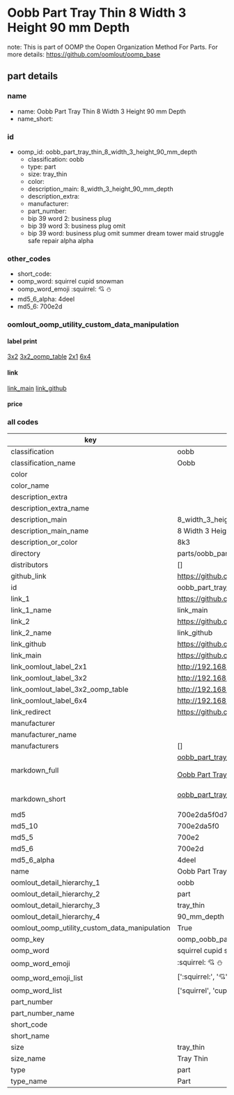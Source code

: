 # Oobb Part Tray Thin 8 Width 3 Height 90 mm Depth  

note: This is part of OOMP the Oopen Organization Method For Parts. For more details: https://github.com/oomlout/oomp_base

##  part details
  







### name
* name: Oobb Part Tray Thin 8 Width 3 Height 90 mm Depth
* name_short: 
### id
* oomp_id: oobb_part_tray_thin_8_width_3_height_90_mm_depth
  * classification: oobb
  * type: part
  * size: tray_thin
  * color: 
  * description_main: 8_width_3_height_90_mm_depth
  * description_extra: 
  * manufacturer: 
  * part_number: 
  * bip 39 word 2: business plug
  * bip 39 word 3: business plug omit
  * bip 39 word: business plug omit summer dream tower maid struggle safe repair alpha alpha

### other_codes
* short_code: 
* oomp_word: squirrel cupid snowman
* oomp_word_emoji :squirrel: :cupid: :snowman:
* md5_6_alpha: 4deel
* md5_6: 700e2d






### oomlout_oomp_utility_custom_data_manipulation
#### label print
[3x2](http://192.168.1.245:1112/?label=oomp%204deel)
[3x2_oomp_table](http://192.168.1.108:1112/?label=oomp%204deel)
[2x1](http://192.168.1.242:1112/?label=oomp%204deel)
[6x4](http://192.168.1.55:1112/?label=oomp%204deel)    

#### link

[link_main](https://github.com/oomlout/oomlout_oomp_version_1_messy/tree/main/parts/oobb_part_tray_thin_8_width_3_height_90_mm_depth) [link_github](https://github.com/oomlout/oomlout_oomp_version_1_messy/tree/main/parts/oobb_part_tray_thin_8_width_3_height_90_mm_depth)                             

#### price







### all codes 
| key | value |  
| --- | --- |  
| classification | oobb |  
| classification_name | Oobb |  
| color |  |  
| color_name |  |  
| description_extra |  |  
| description_extra_name |  |  
| description_main | 8_width_3_height_90_mm_depth |  
| description_main_name | 8 Width 3 Height 90 mm Depth |  
| description_or_color | 8k3 |  
| directory | parts/oobb_part_tray_thin_8_width_3_height_90_mm_depth |  
| distributors | [] |  
| github_link | https://github.com/oomlout/oomlout_oomp_part_src/tree/main/parts/oobb_part_tray_thin_8_width_3_height_90_mm_depth |  
| id | oobb_part_tray_thin_8_width_3_height_90_mm_depth |  
| link_1 | https://github.com/oomlout/oomlout_oomp_version_1_messy/tree/main/parts/oobb_part_tray_thin_8_width_3_height_90_mm_depth |  
| link_1_name | link_main |  
| link_2 | https://github.com/oomlout/oomlout_oomp_version_1_messy/tree/main/parts/oobb_part_tray_thin_8_width_3_height_90_mm_depth |  
| link_2_name | link_github |  
| link_github | https://github.com/oomlout/oomlout_oomp_version_1_messy/tree/main/parts/oobb_part_tray_thin_8_width_3_height_90_mm_depth |  
| link_main | https://github.com/oomlout/oomlout_oomp_version_1_messy/tree/main/parts/oobb_part_tray_thin_8_width_3_height_90_mm_depth |  
| link_oomlout_label_2x1 | http://192.168.1.242:1112/?label=oomp%204deel |  
| link_oomlout_label_3x2 | http://192.168.1.245:1112/?label=oomp%204deel |  
| link_oomlout_label_3x2_oomp_table | http://192.168.1.108:1112/?label=oomp%204deel |  
| link_oomlout_label_6x4 | http://192.168.1.55:1112/?label=oomp%204deel |  
| link_redirect | https://github.com/oomlout/oomlout_oomp_version_1_messy/tree/main/parts/oobb_part_tray_thin_8_width_3_height_90_mm_depth |  
| manufacturer |  |  
| manufacturer_name |  |  
| manufacturers | [] |  
| markdown_full | [oobb_part_tray_thin_8_width_3_height_90_mm_depth](none)<br>[](none)<br>[Oobb Part Tray Thin 8 Width 3 Height 90 Mm Depth](none)<br><br> |  
| markdown_short | [oobb_part_tray_thin_8_width_3_height_90_mm_depth](none)<br><br> |  
| md5 | 700e2da5f0d750c398a14d9334e9b0f8 |  
| md5_10 | 700e2da5f0 |  
| md5_5 | 700e2 |  
| md5_6 | 700e2d |  
| md5_6_alpha | 4deel |  
| name | Oobb Part Tray Thin 8 Width 3 Height 90 mm Depth |  
| oomlout_detail_hierarchy_1 | oobb |  
| oomlout_detail_hierarchy_2 | part |  
| oomlout_detail_hierarchy_3 | tray_thin |  
| oomlout_detail_hierarchy_4 | 90_mm_depth |  
| oomlout_oomp_utility_custom_data_manipulation | True |  
| oomp_key | oomp_oobb_part_tray_thin_8_width_3_height_90_mm_depth |  
| oomp_word | squirrel cupid snowman |  
| oomp_word_emoji | :squirrel: :cupid: :snowman: |  
| oomp_word_emoji_list | [':squirrel:', ':cupid:', ':snowman:'] |  
| oomp_word_list | ['squirrel', 'cupid', 'snowman'] |  
| part_number |  |  
| part_number_name |  |  
| short_code |  |  
| short_name |  |  
| size | tray_thin |  
| size_name | Tray Thin |  
| type | part |  
| type_name | Part |  
